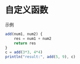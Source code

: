 # 自定义函数
示例
```js
add(num1, num2) {
    res = num1 + num2
    return res
}
c = add(3*3, 4*4)
println("result:", add(5, 9), c)
```